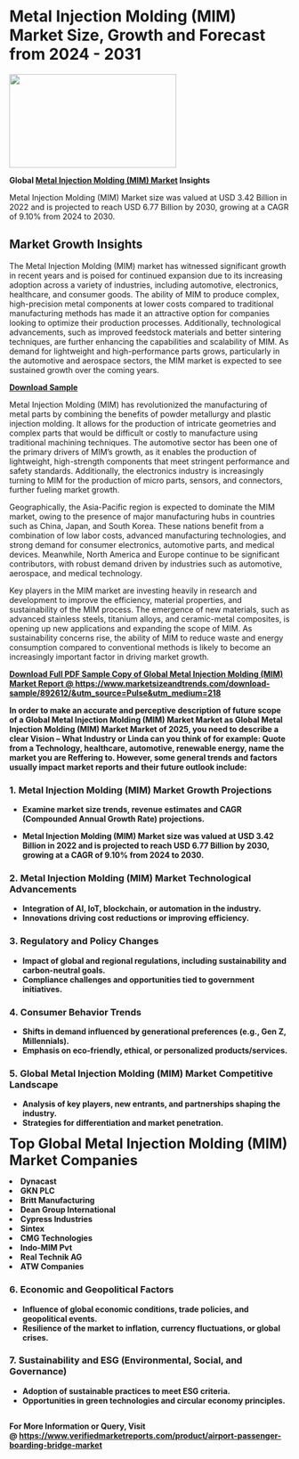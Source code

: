 <H1>Metal Injection Molding (MIM) Market Size, Growth and Forecast from 2024 - 2031</H1><img class="aligncenter size-medium wp-image-584254" src="https://thirdeyenews.in/wp-content/uploads/2024/09/Global-Market-Research-300x168.jpeg" alt="" width="300" height="168" /><p><strong>Global&nbsp;<a href="https://www.marketsizeandtrends.com/download-sample/892612/&amp;utm_source=Pulse&amp;utm_medium=218">Metal Injection Molding (MIM) Market</a> Insights</strong></p><p>Metal Injection Molding (MIM) Market size was valued at USD 3.42 Billion in 2022 and is projected to reach USD 6.77 Billion by 2030, growing at a CAGR of 9.10% from 2024 to 2030.</p><p><h2>Market Growth Insights</h2> <p>The Metal Injection Molding (MIM) market has witnessed significant growth in recent years and is poised for continued expansion due to its increasing adoption across a variety of industries, including automotive, electronics, healthcare, and consumer goods. The ability of MIM to produce complex, high-precision metal components at lower costs compared to traditional manufacturing methods has made it an attractive option for companies looking to optimize their production processes. Additionally, technological advancements, such as improved feedstock materials and better sintering techniques, are further enhancing the capabilities and scalability of MIM. As demand for lightweight and high-performance parts grows, particularly in the automotive and aerospace sectors, the MIM market is expected to see sustained growth over the coming years.</p> <p><strong><a href="#">Download Sample</a></strong></p> <p>Metal Injection Molding (MIM) has revolutionized the manufacturing of metal parts by combining the benefits of powder metallurgy and plastic injection molding. It allows for the production of intricate geometries and complex parts that would be difficult or costly to manufacture using traditional machining techniques. The automotive sector has been one of the primary drivers of MIM’s growth, as it enables the production of lightweight, high-strength components that meet stringent performance and safety standards. Additionally, the electronics industry is increasingly turning to MIM for the production of micro parts, sensors, and connectors, further fueling market growth.</p> <p>Geographically, the Asia-Pacific region is expected to dominate the MIM market, owing to the presence of major manufacturing hubs in countries such as China, Japan, and South Korea. These nations benefit from a combination of low labor costs, advanced manufacturing technologies, and strong demand for consumer electronics, automotive parts, and medical devices. Meanwhile, North America and Europe continue to be significant contributors, with robust demand driven by industries such as automotive, aerospace, and medical technology.</p> <p>Key players in the MIM market are investing heavily in research and development to improve the efficiency, material properties, and sustainability of the MIM process. The emergence of new materials, such as advanced stainless steels, titanium alloys, and ceramic-metal composites, is opening up new applications and expanding the scope of MIM. As sustainability concerns rise, the ability of MIM to reduce waste and energy consumption compared to conventional methods is likely to become an increasingly important factor in driving market growth.</p> <p><strong><a href="#"></p><p><span class=""><strong>Download Full PDF Sample Copy of Global Metal Injection Molding (MIM) Market Report</strong> @ <a href="https://www.marketsizeandtrends.com/download-sample/892612/&amp;utm_source=Pulse&amp;utm_medium=218" target="_blank">https://www.marketsizeandtrends.com/download-sample/892612/&amp;utm_source=Pulse&amp;utm_medium=218</a></span></p><p>In order to make an accurate and perceptive description of future scope of a Global&nbsp;Metal Injection Molding (MIM) Market Market as Global&nbsp;Metal Injection Molding (MIM) Market Market of 2025, you need to describe a clear Vision &ndash; What Industry or Linda can you think of for example: Quote from a Technology, healthcare, automotive, renewable energy, name the market you are Reffering to. However, some general trends and factors usually impact market reports and their future outlook include:</p><h3>1.&nbsp;<strong>Metal Injection Molding (MIM) Market Growth Projections</strong></h3><ul><li>Examine market size trends, revenue estimates and CAGR (Compounded Annual Growth Rate) projections.</li><li><p>Metal Injection Molding (MIM) Market size was valued at USD 3.42 Billion in 2022 and is projected to reach USD 6.77 Billion by 2030, growing at a CAGR of 9.10% from 2024 to 2030.</p></li></ul><h3>2.&nbsp;<strong>Metal Injection Molding (MIM) Market Technological Advancements</strong></h3><ul><li>Integration of AI, IoT, blockchain, or automation in the industry.</li><li>Innovations driving cost reductions or improving efficiency.</li></ul><h3>3.&nbsp;<strong>Regulatory and Policy Changes</strong></h3><ul><li>Impact of global and regional regulations, including sustainability and carbon-neutral goals.</li><li>Compliance challenges and opportunities tied to government initiatives.</li></ul><h3>4.&nbsp;<strong>Consumer Behavior Trends</strong></h3><ul><li>Shifts in demand influenced by generational preferences (e.g., Gen Z, Millennials).</li><li>Emphasis on eco-friendly, ethical, or personalized products/services.</li></ul><h3>5.&nbsp;<strong>Global Metal Injection Molding (MIM) Market Competitive Landscape</strong></h3><ul><li>Analysis of key players, new entrants, and partnerships shaping the industry.</li><li>Strategies for differentiation and market penetration.</li></ul><p data-pm-slice="1 1 []"><span style="color: inherit; font-family: inherit; font-size: 25px;">Top Global Metal Injection Molding (MIM) Market Companies</span></p><div class="" data-test-id=""><p><li>Dynacast</li><li> GKN PLC</li><li> Britt Manufacturing</li><li> Dean Group International</li><li> Cypress Industries</li><li> Sintex</li><li> CMG Technologies</li><li> Indo-MIM Pvt</li><li> Real Technik AG</li><li> ATW Companies</li></p></div><h3>6.&nbsp;<strong>Economic and Geopolitical Factors</strong></h3><ul><li>Influence of global economic conditions, trade policies, and geopolitical events.</li><li>Resilience of the market to inflation, currency fluctuations, or global crises.</li></ul><h3>7.&nbsp;<strong>Sustainability and ESG (Environmental, Social, and Governance)</strong></h3><ul><li>Adoption of sustainable practices to meet ESG criteria.</li><li>Opportunities in green technologies and circular economy principles.</li></ul><h2><strong style="font-size: 14px;">For More Information or Query, Visit @&nbsp;</strong><a style="background-color: #ffffff; font-size: 14px;" href="https://www.marketsizeandtrends.com/report/metal-injection-molding-mim-market-/" target="_blank">https://www.verifiedmarketreports.com/product/airport-passenger-boarding-bridge-market</a></h2>
